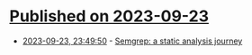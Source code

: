 # [Published on 2023-09-23](index.md)

* [2023-09-23, 23:49:50](https://lobste.rs/s/lxa416/semgrep_static_analysis_journey) - [Semgrep: a static analysis journey](https://semgrep.dev/blog/2021/semgrep-a-static-analysis-journey/)
